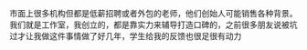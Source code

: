 市面上很多机构但都是低薪招聘或者外包的老师，他们创始人可能销售各种背景。我们就是工作室，我创立的，都是靠实力来辅导打造口碑的，之前很多朋友说被坑过才让我做这件事情做了好几年，学生给我的反馈也很足很有动力